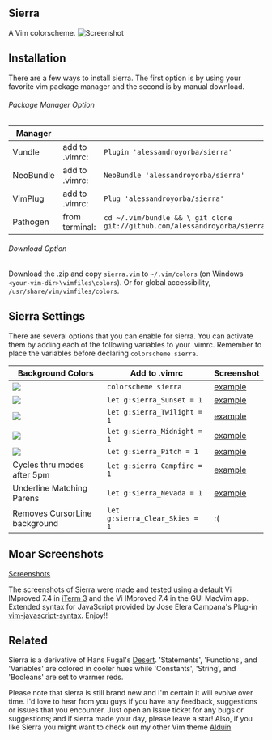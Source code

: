 Sierra
------

A Vim colorscheme. 
![Screenshot](http://bit.ly/1OcsXoW)

Installation
---------------
There are a few ways to install sierra. The first option is by using your favorite vim package manager and the second is by manual download.

###### Package Manager Option
| Manager          |                 |                                                                           |
|------------------|-----------------|---------------------------------------------------------------------------|
| Vundle           | add to .vimrc:  | `Plugin 'alessandroyorba/sierra'`                                         |
| NeoBundle        | add to .vimrc:  | `NeoBundle 'alessandroyorba/sierra'`                                      |
| VimPlug          | add to .vimrc:  | `Plug 'alessandroyorba/sierra'`                                           |
| Pathogen         | from terminal:  | `cd ~/.vim/bundle && \ git clone git://github.com/alessandroyorba/sierra` |

###### Download Option
Download the .zip and copy `sierra.vim` to `~/.vim/colors` (on Windows `<your-vim-dir>\vimfiles\colors`). Or for global accessibility, `/usr/share/vim/vimfiles/colors`.

Sierra Settings
---------------
There are several options that you can enable for sierra. You can activate them by adding each of the following variables to your .vimrc. Remember to place the variables before declaring `colorscheme sierra`.

| Background Colors                  | Add to .vimrc                            | Screenshot                                                                |
|------------------------------------|------------------------------------------|---------------------------------------------------------------------------|
| ![](http://bit.ly/28YzZOF)         | `colorscheme sierra`                     | [example](http://bit.ly/1OcsXoW)|
| ![](http://bit.ly/28YAo3o)         | `let g:sierra_Sunset = 1`                | [example](http://bit.ly/28Vckeo)|
| ![](http://bit.ly/28WuA8s)         | `let g:sierra_Twilight = 1`              | [example](http://bit.ly/28iLTc7)|
| ![](http://bit.ly/28U8st4)         | `let g:sierra_Midnight = 1`              | [example](http://bit.ly/1YdvFN4)|
| ![](http://bit.ly/28VtEUF)         | `let g:sierra_Pitch = 1`                 | [example](http://bit.ly/1Ydv2Do)|
| Cycles thru modes after 5pm        | `let g:sierra_Campfire = 1`              | [example](http://bit.ly/1Ydv2Do)|
| Underline Matching Parens          | `let g:sierra_Nevada = 1`                | [example](http://bit.ly/1TY28XX)|
| Removes CursorLine background      | `let g:sierra_Clear_Skies = 1`           | :(                              | 

Moar Screenshots
----------------
[Screenshots](https://github.com/AlessandroYorba/Sierra/issues/1)

The screenshots of Sierra were made and tested using a default Vi IMproved 7.4 in [iTerm 3](https://www.iterm2.com) and the Vi IMproved 7.4 in the GUI MacVim app. Extended syntax for JavaScript provided by Jose Elera Campana's Plug-in [vim-javascript-syntax](https://github.com/jelera/vim-javascript-syntax). Enjoy!!

Related 
-------
Sierra is a derivative of Hans Fugal's [Desert](https://github.com/fugalh/desert.vim). 'Statements', 'Functions', and 'Variables' are colored in cooler hues while 'Constants', 'String', and 'Booleans' are set to warmer reds. 

Please note that sierra is still brand new and I'm certain it will evolve over time. I'd love to hear from you guys if you have any feedback, suggestions or issues that you encounter. Just open an Issue ticket for any bugs or suggestions; and if sierra made your day, please leave a star! Also, if you like Sierra you might want to check out my other Vim theme [Alduin](https://github.com/AlessandroYorba/Alduin)
